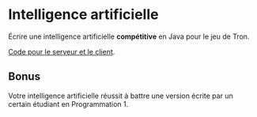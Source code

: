# Intelligence artificielle

Écrire une intelligence artificielle **compétitive** en Java pour le jeu de
Tron.

[Code pour le serveur et le client](//github.com/abdelq/cybercycles).

## Bonus

Votre intelligence artificielle réussit à battre une version écrite par un
certain étudiant en Programmation 1.
